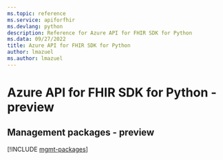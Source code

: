 ```yaml
---
ms.topic: reference
ms.service: apiforfhir
ms.devlang: python
description: Reference for Azure API for FHIR SDK for Python
ms.data: 09/27/2022
title: Azure API for FHIR SDK for Python
author: lmazuel
ms.author: lmazuel
---
```

# Azure API for FHIR SDK for Python - preview

## Management packages - preview
[!INCLUDE [mgmt-packages](api-for-fhir-mgmt-index.md)]
